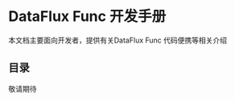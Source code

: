 # DataFlux Func 开发手册

本文档主要面向开发者，提供有关DataFlux Func 代码便携等相关介绍

## 目录

<!-- MarkdownTOC autolink="false" levels="1,2,3,4" -->
<!-- /MarkdownTOC -->

敬请期待
